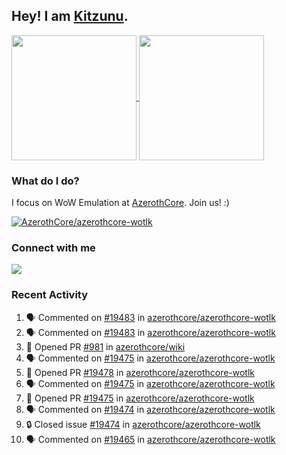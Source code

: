 ## Hey! I am [Kitzunu](https://Github.com/Kitzunu).

<!--
[![Kitzunu's Github stats](https://github-readme-stats.vercel.app/api?username=kitzunu&theme=github_dark&show_icons=true&number_format=long)](https://github.com/Kitzunu)

[![Kitzunu's Language stats](https://github-readme-stats.vercel.app/api/top-langs/?username=Kitzunu&layout=donut&theme=github_dark)](https://github.com/Kitzunu)
-->

<a href="https://github.com/Kitzunu">
  <img height=200 align="center" src="https://github-readme-stats.vercel.app/api?username=kitzunu&theme=github_dark&show_icons=true&number_format=long" />
</a>
<a href="https://github.com/Kitzunu">
  <img height=200 align="center" src="https://github-readme-stats.vercel.app/api/top-langs/?username=Kitzunu&layout=donut&theme=github_dark" />
</a>

### What do I do?

I focus on WoW Emulation at [AzerothCore](https://github.com/AzerothCore). Join us! :)

[![AzerothCore/azerothcore-wotlk](https://github-readme-stats.vercel.app/api/pin/?username=AzerothCore&repo=azerothcore-wotlk&theme=github_dark&show_owner=true)](https://github.com/azerothcore/azerothcore-wotlk)

### Connect with me
[![](https://img.shields.io/badge/AzerothCore%20Discord-Connect%20with%20me!-green)](https://discord.com/invite/gkt4y2x)

### Recent Activity

<!--START_SECTION:activity-->
1. 🗣 Commented on [#19483](https://github.com/azerothcore/azerothcore-wotlk/issues/19483#issuecomment-2253973421) in [azerothcore/azerothcore-wotlk](https://github.com/azerothcore/azerothcore-wotlk)
2. 🗣 Commented on [#19483](https://github.com/azerothcore/azerothcore-wotlk/issues/19483#issuecomment-2253959770) in [azerothcore/azerothcore-wotlk](https://github.com/azerothcore/azerothcore-wotlk)
3. 💪 Opened PR [#981](https://github.com/azerothcore/wiki/pull/981) in [azerothcore/wiki](https://github.com/azerothcore/wiki)
4. 🗣 Commented on [#19475](https://github.com/azerothcore/azerothcore-wotlk/pull/19475#issuecomment-2251464357) in [azerothcore/azerothcore-wotlk](https://github.com/azerothcore/azerothcore-wotlk)
5. 💪 Opened PR [#19478](https://github.com/azerothcore/azerothcore-wotlk/pull/19478) in [azerothcore/azerothcore-wotlk](https://github.com/azerothcore/azerothcore-wotlk)
6. 🗣 Commented on [#19475](https://github.com/azerothcore/azerothcore-wotlk/pull/19475#issuecomment-2251403875) in [azerothcore/azerothcore-wotlk](https://github.com/azerothcore/azerothcore-wotlk)
7. 💪 Opened PR [#19475](https://github.com/azerothcore/azerothcore-wotlk/pull/19475) in [azerothcore/azerothcore-wotlk](https://github.com/azerothcore/azerothcore-wotlk)
8. 🗣 Commented on [#19474](https://github.com/azerothcore/azerothcore-wotlk/issues/19474#issuecomment-2248839502) in [azerothcore/azerothcore-wotlk](https://github.com/azerothcore/azerothcore-wotlk)
9. 🔒 Closed issue [#19474](https://github.com/azerothcore/azerothcore-wotlk/issues/19474) in [azerothcore/azerothcore-wotlk](https://github.com/azerothcore/azerothcore-wotlk)
10. 🗣 Commented on [#19465](https://github.com/azerothcore/azerothcore-wotlk/issues/19465#issuecomment-2248793124) in [azerothcore/azerothcore-wotlk](https://github.com/azerothcore/azerothcore-wotlk)
<!--END_SECTION:activity-->
